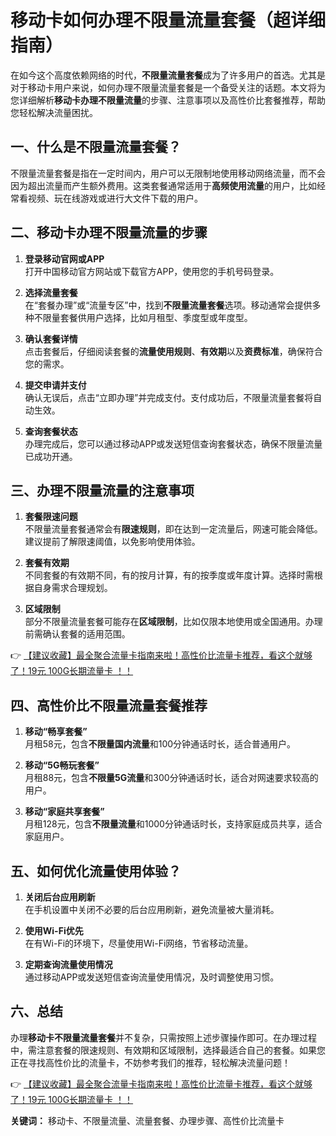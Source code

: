 # 移动卡如何办理不限量流量套餐（超详细指南）

在如今这个高度依赖网络的时代，**不限量流量套餐**成为了许多用户的首选。尤其是对于移动卡用户来说，如何办理不限量流量套餐是一个备受关注的话题。本文将为您详细解析**移动卡办理不限量流量**的步骤、注意事项以及高性价比套餐推荐，帮助您轻松解决流量困扰。

## 一、什么是不限量流量套餐？

不限量流量套餐是指在一定时间内，用户可以无限制地使用移动网络流量，而不会因为超出流量而产生额外费用。这类套餐通常适用于**高频使用流量**的用户，比如经常看视频、玩在线游戏或进行大文件下载的用户。

## 二、移动卡办理不限量流量的步骤

1. **登录移动官网或APP**  
   打开中国移动官方网站或下载官方APP，使用您的手机号码登录。

2. **选择流量套餐**  
   在“套餐办理”或“流量专区”中，找到**不限量流量套餐**选项。移动通常会提供多种不限量套餐供用户选择，比如月租型、季度型或年度型。

3. **确认套餐详情**  
   点击套餐后，仔细阅读套餐的**流量使用规则**、**有效期**以及**资费标准**，确保符合您的需求。

4. **提交申请并支付**  
   确认无误后，点击“立即办理”并完成支付。支付成功后，不限量流量套餐将自动生效。

5. **查询套餐状态**  
   办理完成后，您可以通过移动APP或发送短信查询套餐状态，确保不限量流量已成功开通。

## 三、办理不限量流量的注意事项

1. **套餐限速问题**  
   不限量流量套餐通常会有**限速规则**，即在达到一定流量后，网速可能会降低。建议提前了解限速阈值，以免影响使用体验。

2. **套餐有效期**  
   不同套餐的有效期不同，有的按月计算，有的按季度或年度计算。选择时需根据自身需求合理规划。

3. **区域限制**  
   部分不限量流量套餐可能存在**区域限制**，比如仅限本地使用或全国通用。办理前需确认套餐的适用范围。

👉 [【建议收藏】最全聚合流量卡指南来啦！高性价比流量卡推荐，看这个就够了！19元 100G长期流量卡 ！！](https://bit.ly/Liuliangka)

## 四、高性价比不限量流量套餐推荐

1. **移动“畅享套餐”**  
   月租58元，包含**不限量国内流量**和100分钟通话时长，适合普通用户。

2. **移动“5G畅玩套餐”**  
   月租88元，包含**不限量5G流量**和300分钟通话时长，适合对网速要求较高的用户。

3. **移动“家庭共享套餐”**  
   月租128元，包含**不限量流量**和1000分钟通话时长，支持家庭成员共享，适合家庭用户。

## 五、如何优化流量使用体验？

1. **关闭后台应用刷新**  
   在手机设置中关闭不必要的后台应用刷新，避免流量被大量消耗。

2. **使用Wi-Fi优先**  
   在有Wi-Fi的环境下，尽量使用Wi-Fi网络，节省移动流量。

3. **定期查询流量使用情况**  
   通过移动APP或发送短信查询流量使用情况，及时调整使用习惯。

## 六、总结

办理**移动卡不限量流量套餐**并不复杂，只需按照上述步骤操作即可。在办理过程中，需注意套餐的限速规则、有效期和区域限制，选择最适合自己的套餐。如果您正在寻找高性价比的流量卡，不妨参考我们的推荐，轻松解决流量问题！

👉 [【建议收藏】最全聚合流量卡指南来啦！高性价比流量卡推荐，看这个就够了！19元 100G长期流量卡 ！！](https://bit.ly/Liuliangka)

**关键词：** 移动卡、不限量流量、流量套餐、办理步骤、高性价比流量卡